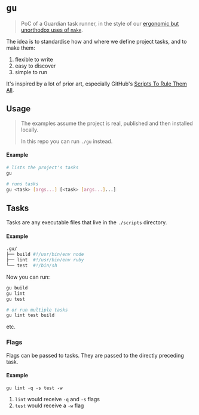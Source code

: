 # `gu`

> PoC of a Guardian task runner, in the style of our [ergonomic but unorthodox uses of `make`]([https://github.com/guardian/dotcom-rendering/blob/dc76d6b6676222d23ade13ede7282bd506470679/dotcom-rendering/makefile](https://github.com/search?q=org%3Aguardian%20.PHONY%3A&type=code)).

The idea is to standardise how and where we define project tasks, and to
make them:

1. flexible to write
2. easy to discover
3. simple to run

It's inspired by a lot of prior art, especially GitHub's [Scripts To Rule Them All](https://github.com/github/scripts-to-rule-them-all).

## Usage

> The examples assume the project is real, published and then installed locally.
>
> In this repo you can run `./gu` instead.

#### Example

```sh
# lists the project's tasks
gu

# runs tasks
gu <task> [args...] [<task> [args...]...]
```

## Tasks

Tasks are any executable files that live in the `./scripts` directory.

#### Example

```sh
.gu/
├── build #!/usr/bin/env node
├── lint  #!/usr/bin/env ruby
└── test  #!/bin/sh
```

Now you can run:

```sh
gu build
gu lint
gu test

# or run multiple tasks
gu lint test build
```

etc.

### Flags

Flags can be passed to tasks. They are passed to the directly preceding task.

#### Example

```
gu lint -q -s test -w
```

1. `lint` would receive `-q` and `-s` flags
2. `test` would receive a `-w` flag
